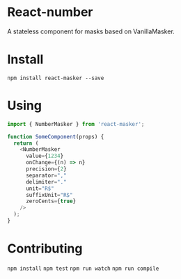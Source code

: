 # React-number

A stateless component for masks based on VanillaMasker.

# Install

`npm install react-masker --save`

# Using

```js
import { NumberMasker } from 'react-masker';

function SomeComponent(props) {
  return (
    <NumberMasker
      value={1234}
      onChange={(n) => n}
      precision={2}
      separator=","
      delimiter="."
      unit="R$"
      suffixUnit="R$"
      zeroCents={true}
    />
  );
}

```

# Contributing

`npm install`
`npm test`
`npm run watch`
`npm run compile`
